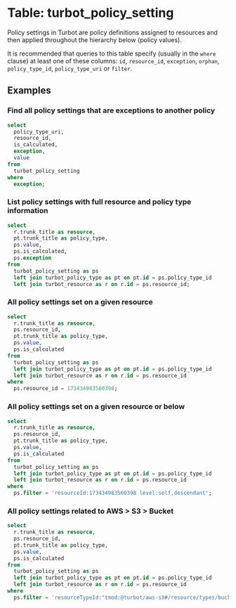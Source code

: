 # Table: turbot_policy_setting

Policy settings in Turbot are policy definitions assigned to resources and then
applied throughout the hierarchy below (policy values).

It is recommended that queries to this table specify (usually in the `where` clause) at least one
of these columns: `id`, `resource_id`, `exception`, `orphan`, `policy_type_id`,
`policy_type_uri` or `filter`.

## Examples

### Find all policy settings that are exceptions to another policy

```sql
select
  policy_type_uri,
  resource_id,
  is_calculated,
  exception,
  value
from
  turbot_policy_setting
where
  exception;
```

### List policy settings with full resource and policy type information

```sql
select
  r.trunk_title as resource,
  pt.trunk_title as policy_type,
  ps.value,
  ps.is_calculated,
  ps.exception
from
  turbot_policy_setting as ps
  left join turbot_policy_type as pt on pt.id = ps.policy_type_id
  left join turbot_resource as r on r.id = ps.resource_id;
```

### All policy settings set on a given resource

```sql
select
  r.trunk_title as resource,
  ps.resource_id,
  pt.trunk_title as policy_type,
  ps.value,
  ps.is_calculated
from
  turbot_policy_setting as ps
  left join turbot_policy_type as pt on pt.id = ps.policy_type_id
  left join turbot_resource as r on r.id = ps.resource_id
where
  ps.resource_id = 173434983560398;
```

### All policy settings set on a given resource or below

```sql
select
  r.trunk_title as resource,
  ps.resource_id,
  pt.trunk_title as policy_type,
  ps.value,
  ps.is_calculated
from
  turbot_policy_setting as ps
  left join turbot_policy_type as pt on pt.id = ps.policy_type_id
  left join turbot_resource as r on r.id = ps.resource_id
where
  ps.filter = 'resourceId:173434983560398 level:self,descendant';
```

### All policy settings related to AWS > S3 > Bucket

```sql
select
  r.trunk_title as resource,
  ps.resource_id,
  pt.trunk_title as policy_type,
  ps.value,
  ps.is_calculated
from
  turbot_policy_setting as ps
  left join turbot_policy_type as pt on pt.id = ps.policy_type_id
  left join turbot_resource as r on r.id = ps.resource_id
where
  ps.filter = 'resourceTypeId:"tmod:@turbot/aws-s3#/resource/types/bucket"';
```
